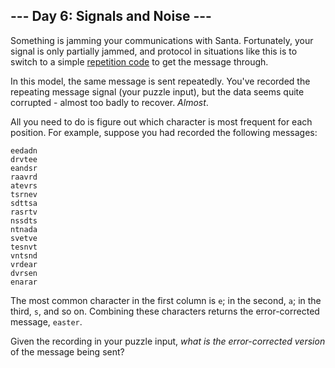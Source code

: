 ## \-\-- Day 6: Signals and Noise \-\--

Something is jamming your communications with Santa. Fortunately, your
signal is only partially jammed, and protocol in situations like this is
to switch to a simple [repetition
code](https://en.wikipedia.org/wiki/Repetition_code) to get the message
through.

In this model, the same message is sent repeatedly. You\'ve recorded the
repeating message signal (your puzzle input), but the data seems quite
corrupted - almost too badly to recover. *Almost*.

All you need to do is figure out which character is most frequent for
each position. For example, suppose you had recorded the following
messages:

    eedadn
    drvtee
    eandsr
    raavrd
    atevrs
    tsrnev
    sdttsa
    rasrtv
    nssdts
    ntnada
    svetve
    tesnvt
    vntsnd
    vrdear
    dvrsen
    enarar

The most common character in the first column is `e`; in the second,
`a`; in the third, `s`, and so on. Combining these characters returns
the error-corrected message, `easter`.

Given the recording in your puzzle input, *what is the error-corrected
version* of the message being sent?
